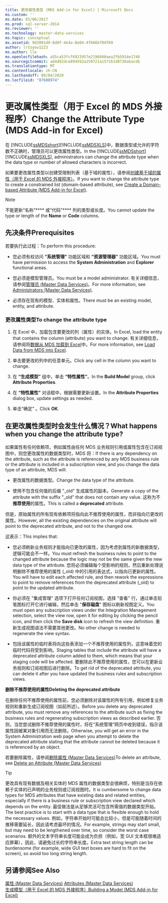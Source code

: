 ```yaml
---
title: 更改属性类型 (MDS Add-in for Excel) | Microsoft Docs
ms.custom: ''
ms.date: 03/06/2017
ms.prod: sql-server-2014
ms.reviewer: ''
ms.technology: master-data-services
ms.topic: conceptual
ms.assetid: 9d3001d9-8d0f-4e4a-8e04-4f666bf0df69
author: lrtoyou1223
ms.author: lle
ms.openlocfilehash: a55ca53fcf6923957e2196840aea2fb5914e1746
ms.sourcegitcommit: ad4d92dce894592a259721a1571b1d8736abacdb
ms.translationtype: MT
ms.contentlocale: zh-CN
ms.lasthandoff: 08/04/2020
ms.locfileid: "87688974"
---
```

# <a name="change-the-attribute-type-mds-add-in-for-excel"></a><span data-ttu-id="d184e-102">更改属性类型（用于 Excel 的 MDS 外接程序）</span><span class="sxs-lookup"><span data-stu-id="d184e-102">Change the Attribute Type (MDS Add-in for Excel)</span></span>
  <span data-ttu-id="d184e-103">在 [!INCLUDE[ssMDSshort](../../includes/ssmdsshort-md.md)][!INCLUDE[ssMDSXLS](../../includes/ssmdsxls-md.md)]中，数据类型或允许的字符数不正确时，管理员可以更改属性类型。</span><span class="sxs-lookup"><span data-stu-id="d184e-103">In the [!INCLUDE[ssMDSshort](../../includes/ssmdsshort-md.md)][!INCLUDE[ssMDSXLS](../../includes/ssmdsxls-md.md)], administrators can change the attribute type when the data type or number of allowed characters is incorrect.</span></span>  
  
 <span data-ttu-id="d184e-104">如果要更改属性类型以创建受限制列表（基于域的属性），请参阅[创建基于域的属性（用于 Excel 的 MDS 外接程序）](create-a-domain-based-attribute-mds-add-in-for-excel.md)。</span><span class="sxs-lookup"><span data-stu-id="d184e-104">If you want to change the attribute type to create a constrained list (domain-based attribute), see [Create a Domain-based Attribute &#40;MDS Add-in for Excel&#41;](create-a-domain-based-attribute-mds-add-in-for-excel.md).</span></span>  
  
> [!NOTE]  
>  <span data-ttu-id="d184e-105">不能更新“名称”\*\*\*\* 或“代码”\*\*\*\* 列的类型或长度。</span><span class="sxs-lookup"><span data-stu-id="d184e-105">You cannot update the type or length of the **Name** or **Code** columns.</span></span>  
  
## <a name="prerequisites"></a><span data-ttu-id="d184e-106">先决条件</span><span class="sxs-lookup"><span data-stu-id="d184e-106">Prerequisites</span></span>  
 <span data-ttu-id="d184e-107">若要执行此过程：</span><span class="sxs-lookup"><span data-stu-id="d184e-107">To perform this procedure:</span></span>  
  
-   <span data-ttu-id="d184e-108">您必须有权访问 **“系统管理”** 功能区域和 **“资源管理器”** 功能区域。</span><span class="sxs-lookup"><span data-stu-id="d184e-108">You must have permission to access the **System Administration** and **Explorer** functional areas.</span></span>  
  
-   <span data-ttu-id="d184e-109">您必须是模型管理员。</span><span class="sxs-lookup"><span data-stu-id="d184e-109">You must be a model administrator.</span></span> <span data-ttu-id="d184e-110">有关详细信息，请参阅[管理员 &#40;Master Data Services&#41;](../administrators-master-data-services.md)。</span><span class="sxs-lookup"><span data-stu-id="d184e-110">For more information, see [Administrators &#40;Master Data Services&#41;](../administrators-master-data-services.md).</span></span>  
  
-   <span data-ttu-id="d184e-111">必须存在现有的模型、实体和属性。</span><span class="sxs-lookup"><span data-stu-id="d184e-111">There must be an existing model, entity, and attribute.</span></span>  
  
### <a name="to-change-the-attribute-type"></a><span data-ttu-id="d184e-112">更改属性类型</span><span class="sxs-lookup"><span data-stu-id="d184e-112">To change the attribute type</span></span>  
  
1.  <span data-ttu-id="d184e-113">在 Excel 中，加载包含要更改的列（属性）的实体。</span><span class="sxs-lookup"><span data-stu-id="d184e-113">In Excel, load the entity that contains the column (attribute) you want to change.</span></span> <span data-ttu-id="d184e-114">有关详细信息，请参阅将[数据从 MDS 加载到 Excel](export-data-to-excel-from-master-data-services.md)中。</span><span class="sxs-lookup"><span data-stu-id="d184e-114">For more information, see [Load Data from MDS into Excel](export-data-to-excel-from-master-data-services.md).</span></span>  
  
2.  <span data-ttu-id="d184e-115">单击要更改的列中的任意单元。</span><span class="sxs-lookup"><span data-stu-id="d184e-115">Click any cell in the column you want to change.</span></span>  
  
3.  <span data-ttu-id="d184e-116">在 **“生成模型”** 组中，单击 **“特性属性”**。</span><span class="sxs-lookup"><span data-stu-id="d184e-116">In the **Build Model** group, click **Attribute Properties**.</span></span>  
  
4.  <span data-ttu-id="d184e-117">在 **“特性属性”** 对话框中，根据需要更新设置。</span><span class="sxs-lookup"><span data-stu-id="d184e-117">In the **Attribute Properties** dialog box, update settings as needed.</span></span>  
  
5.  <span data-ttu-id="d184e-118">单击“确定”  。</span><span class="sxs-lookup"><span data-stu-id="d184e-118">Click **OK**.</span></span>  
  
## <a name="what-happens-when-you-change-the-attribute-type"></a><span data-ttu-id="d184e-119">在更改属性类型时会发生什么情况？</span><span class="sxs-lookup"><span data-stu-id="d184e-119">What happens when you change the attribute type?</span></span>  
 <span data-ttu-id="d184e-120">如果属性有任何依赖项，例如属性由任何 MDS 业务规则引用或属性包含在订阅视图中，则您更改属性的数据类型时，MDS 将：</span><span class="sxs-lookup"><span data-stu-id="d184e-120">If there is any dependency on the attribute, such as the attribute is referenced by any MDS business rule or the attribute is included in a subscription view, and you change the data type of an attribute, MDS will:</span></span>  
  
-   <span data-ttu-id="d184e-121">更改属性的数据类型。</span><span class="sxs-lookup"><span data-stu-id="d184e-121">Change the data type of the attribute.</span></span>  
  
-   <span data-ttu-id="d184e-122">使用不包含任何值的后缀 "_old" 生成属性的副本。</span><span class="sxs-lookup"><span data-stu-id="d184e-122">Generate a copy of the attribute with the suffix "_old" that does not contain any value.</span></span> <span data-ttu-id="d184e-123">这称为不**推荐使用**的属性。</span><span class="sxs-lookup"><span data-stu-id="d184e-123">This is called a **deprecated** attribute.</span></span>  
  
 <span data-ttu-id="d184e-124">但是，原始属性的所有现有依赖项将指向此不推荐使用的属性，而非指向已更改的属性。</span><span class="sxs-lookup"><span data-stu-id="d184e-124">However, all the existing dependencies on the original attribute will point to the deprecated attribute, and not to the changed one.</span></span>  
  
 <span data-ttu-id="d184e-125">这表示：</span><span class="sxs-lookup"><span data-stu-id="d184e-125">This implies that:</span></span>  
  
-   <span data-ttu-id="d184e-126">您必须刷新业务规则才能指向已更改的属性，因为考虑到属性的新数据类型，逻辑可能会不一样。</span><span class="sxs-lookup"><span data-stu-id="d184e-126">You must refresh the business rules to point to the changed attribute because the logic may not be the same given the new data type of the attribute.</span></span> <span data-ttu-id="d184e-127">您将必须编辑每个受影响的规则，然后重新处理说明删除不推荐使用的属性 (_old) 中的引用的表达式，以指向已更新的属性。</span><span class="sxs-lookup"><span data-stu-id="d184e-127">You will have to edit each affected rule, and then rework the expressions to point to remove references from the deprecated attribute (_old) to point to the updated attribute.</span></span>  
  
-   <span data-ttu-id="d184e-128">你必须在 "集成管理" 选项下打开任何订阅视图，选择 "查看" 行，通过单击铅笔图标打开它进行编辑，然后单击 "**保存磁盘**" 图标以刷新视图定义。</span><span class="sxs-lookup"><span data-stu-id="d184e-128">You must open any subscription views under the Integration Management selection, select the view row, open it for editing by clicking the pencil icon, and then click the **Save disk** icon to refresh the view definition.</span></span> <span data-ttu-id="d184e-129">重新生成视图语法不需要其他更改。</span><span class="sxs-lookup"><span data-stu-id="d184e-129">No other change is needed to regenerate the view syntax.</span></span>  
  
-   <span data-ttu-id="d184e-130">包括该属性的临时表将向这些表添加一个不推荐使用的属性列，这意味着您的临时代码将受到影响。</span><span class="sxs-lookup"><span data-stu-id="d184e-130">Staging tables that include the attribute will have a deprecated attribute column added to them, which means that your staging code will be affected.</span></span> <span data-ttu-id="d184e-131">要删除此不推荐使用的属性，您可以在更新业务规则和订阅视图后进行删除。</span><span class="sxs-lookup"><span data-stu-id="d184e-131">To get rid of the deprecated attribute, you can delete it after you have updated the business rules and subscription views.</span></span>  
  
 <span data-ttu-id="d184e-132">**删除不推荐使用的属性**</span><span class="sxs-lookup"><span data-stu-id="d184e-132">**Deleting the deprecated attribute**</span></span>  
  
 <span data-ttu-id="d184e-133">在删除任何不推荐使用的属性前，您必须删除对该属性的所有引用，例如修复业务规则和重新生成订阅视图（如前所述）。</span><span class="sxs-lookup"><span data-stu-id="d184e-133">Before you delete any deprecated attribute, you must remove any references to the attribute such as fixing the business rules and regenerating subscription views as described earlier.</span></span> <span data-ttu-id="d184e-134">否则，当您尝试删除不推荐使用的属性时，将在“系统管理”网页中收到错误，指示该属性因被某对象引用而无法删除。</span><span class="sxs-lookup"><span data-stu-id="d184e-134">Otherwise, you will get an error in the System Administration web page when you attempt to delete the deprecated attribute stating that the attribute cannot be deleted because it is referenced by an object.</span></span>  
  
 <span data-ttu-id="d184e-135">若要删除属性，请参阅[删除属性 &#40;Master Data Services&#41;](../delete-an-attribute-master-data-services.md)</span><span class="sxs-lookup"><span data-stu-id="d184e-135">To delete an attribute, see [Delete an Attribute &#40;Master Data Services&#41;](../delete-an-attribute-master-data-services.md)</span></span>  
  
> [!TIP]  
>  <span data-ttu-id="d184e-136">更改具有现有数据及相关实体的 MDS 属性的数据类型会很麻烦，特别是当存在依赖于实体的已声明的业务规则或订阅视图时。</span><span class="sxs-lookup"><span data-stu-id="d184e-136">It is cumbersome to change data types for MDS attributes that have existing data and related entities, especially if there is a business rule or subscription view declared which depends on the entity.</span></span> <span data-ttu-id="d184e-137">最佳做法是从足够灵活可包含所需值的数据类型开始。</span><span class="sxs-lookup"><span data-stu-id="d184e-137">The best practice is to start with a data type that is flexible enough to hold the necessary values.</span></span> <span data-ttu-id="d184e-138">例如，字符串开始时可能会比较小，但是可能随着时间的推移需要延长，因此请考虑最坏的情况。</span><span class="sxs-lookup"><span data-stu-id="d184e-138">For example, strings may start small, but may need to be lengthened over time, so consider the worst case scenarios.</span></span> <span data-ttu-id="d184e-139">额外的文本字符串长度可能会成为负担（例如，宽 GUI 文本框很难适应屏幕），因此，请避免过长的字符串长度。</span><span class="sxs-lookup"><span data-stu-id="d184e-139">Extra text string length can be burdensome (for example, wide GUI text boxes are hard to fit on the screen), so avoid too long string length.</span></span>  
  
## <a name="see-also"></a><span data-ttu-id="d184e-140">另请参阅</span><span class="sxs-lookup"><span data-stu-id="d184e-140">See Also</span></span>  
 <span data-ttu-id="d184e-141">[属性 &#40;Master Data Services&#41;](../attributes-master-data-services.md) </span><span class="sxs-lookup"><span data-stu-id="d184e-141">[Attributes &#40;Master Data Services&#41;](../attributes-master-data-services.md) </span></span>  
 [<span data-ttu-id="d184e-142">生成模型（用于 Excel 的 MDS 外接程序）</span><span class="sxs-lookup"><span data-stu-id="d184e-142">Building a Model &#40;MDS Add-in for Excel&#41;</span></span>](building-a-model-mds-add-in-for-excel.md)  
  
  
